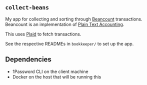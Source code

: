 ## `collect-beans`

My app for collecting and sorting through [Beancount](https://beancount.github.io/) transactions. Beancount is an implementation of [Plain Text Accounting](https://plaintextaccounting.org/).

This uses [Plaid](https://plaid.com) to fetch transactions.

See the respective READMEs in `bookkeeper/` to set up the app.

## Dependencies

- 1Password CLI on the client machine
- Docker on the host that will be running this
